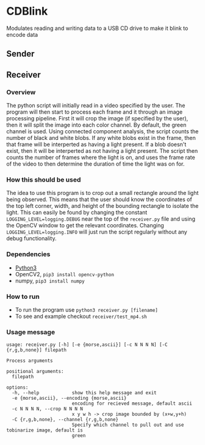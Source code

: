 # CDBlink
Modulates reading and writing data to a USB CD drive to make it blink to encode data

## Sender

## Receiver

### Overview
The python script will initially read in a video specified by the user. The
program will then start to process each frame and it through an
image processing pipeline. First it will crop the image (if
specified by the user), then it will split the image into each color channel.
By default, the green channel is used. Using connected component analysis, the
script counts the number of black and white blobs. If any white blobs exist in
the frame, then that frame will be interperted as having a light present. If a
blob doesn't exist, then it will be interperted as not having a light present.
The script then counts the number of frames where the light is on, and uses the
frame rate of the video to then determine the duration of time the light was on
for.

### How this should be used
The idea to use this program is to crop out a small rectangle around the light
being observed. This means that the user should know the coordinates of the
top left corner, width, and height of the bounding rectangle to isolate the
light. This can easily be found by changing the constant
`LOGGING_LEVEL=logging.DEBUG` near the top of the `receiver.py` file and 
using the OpenCV window to get the relevant coordinates. Changing
`LOGGING_LEVEL=logging.INFO` will just run the script regularly without any
debug functionality.  

### Dependencies
- [Python3](https://www.python.org/downloads/)
- OpenCV2, `pip3 install opencv-python`
- numpy, `pip3 install numpy`

### How to run
- To run the program use `python3 receiver.py [filename]`
- To see and example checkout `receiver/test_mp4.sh` 

### Usage message
```
usage: receiver.py [-h] [-e {morse,ascii}] [-c N N N N] [-C {r,g,b,none}] filepath

Process arguments

positional arguments:
  filepath

options:
  -h, --help            show this help message and exit
  -e {morse,ascii}, --encoding {morse,ascii}
                        encoding for recieved message, default ascii
  -c N N N N, --crop N N N N
                        x y w h -> crop image bounded by (x+w,y+h)
  -C {r,g,b,none}, --channel {r,g,b,none}
                        Specify which channel to pull out and use tobinarize image, default is
                        green
```
